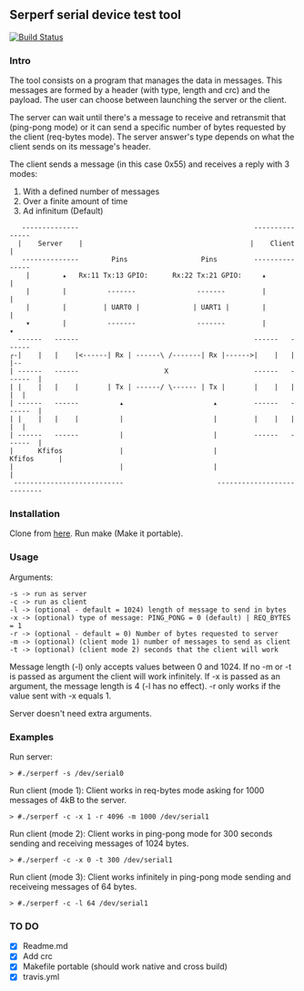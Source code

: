 ## Serperf serial device test tool

[![Build Status](https://travis-ci.org/HernanG234/serperf.svg?branch=hernan/serperf-crc)](https://travis-ci.org/HernanG234/serperf#)

### Intro

The tool consists on a program that manages the data in messages. This messages
are formed by a header (with type, length and crc) and the payload. The
user can choose between launching the server or the client.

The server can wait until there's a message to receive and retransmit that
(ping-pong mode) or it can send a specific number of bytes requested by the
client (req-bytes mode). The server answer's type depends on what the client
sends on its message's header.

The client sends a message (in this case 0x55) and receives a reply with 3
modes:

1. With a defined number of messages
2. Over a finite amount of time
3. Ad infinitum (Default)

```
   --------------                                           ---------------
  |    Server    |                                         |    Client     |
   --------------        Pins                  Pins         ---------------
    |        ▴   Rx:11 Tx:13 GPIO:      Rx:22 Tx:21 GPIO:     ▴        |
    |        |          -------               -------         |        |
    |        |         | UART0 |             | UART1 |        |        |
    ▾        |          -------               -------         |        ▾
  ------   ------                                           ------   ------
┌-|    |   |    |<------| Rx | ------\ /-------| Rx |------>|    |   |    |--
| ------   ------                     X                     ------   ------  |
| |    |   |    |       | Tx | ------/ \------ | Tx |       |    |   |    |  |
| ------   ------          ▴                      ▴         ------   ------  |
| |    |   |    |          |                      |         |    |   |    |  |
| ------   ------          |                      |         ------   ------  |
|      Kfifos              |                      |              Kfifos      |
|                          |                      |                          |
 ---------------------------                       ---------------------------
```

### Installation

Clone from [here](https://github.com/HernanG234/serperf). Run make (Make it portable).

### Usage

Arguments:

```
-s -> run as server
-c -> run as client
-l -> (optional - default = 1024) length of message to send in bytes
-x -> (optional) type of message: PING_PONG = 0 (default) | REQ_BYTES = 1
-r -> (optional - default = 0) Number of bytes requested to server
-m -> (optional) (client mode 1) number of messages to send as client
-t -> (optional) (client mode 2) seconds that the client will work
```

Message length (-l) only accepts values between 0 and 1024. If no -m or -t is
passed as argument the client will work infinitely. If -x is passed as an
argument, the message length is 4 (-l has no effect). -r only works if the
value sent with -x equals 1. 

Server doesn't need extra arguments.

### Examples

Run server:

	> #./serperf -s /dev/serial0

Run client (mode 1): Client works in req-bytes mode asking for 1000 messages of
4kB to the server.

	> #./serperf -c -x 1 -r 4096 -m 1000 /dev/serial1

Run client (mode 2): Client works in ping-pong mode for 300 seconds sending and
receiving messages of 1024 bytes.

	> #./serperf -c -x 0 -t 300 /dev/serial1

Run client (mode 3): Client works infinitely in ping-pong mode sending and
receiveing messages of 64 bytes.

	> #./serperf -c -l 64 /dev/serial1

### TO DO

- [x] Readme.md
- [x] Add crc
- [x] Makefile portable (should work native and cross build)
- [x] travis.yml

